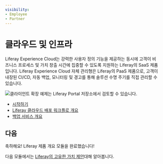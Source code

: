 ```yaml
---
visibility:
- Employee
- Partner
---
```

# 클라우드 및 인프라

Liferay Experience Cloud는 강력한 사용자 정의 기능을 제공하는 동시에 고객이 비즈니스 프로세스 및 가치 창출 시간에 집중할 수 있도록 지원하는 Liferay의 SaaS 제품입니다. Liferay Experience Cloud 자체 관리형은 Liferay의 PaaS 제품으로, 고객이 내장된 CI/CD, 자동 백업, 모니터링 및 경고를 통해 솔루션 수명 주기를 직접 관리할 수 있습니다.

![클라이언트 확장 예제는 Liferay Portal 저장소에서 검토할 수 있습니다.](./cloud-and-infrastructure/images/01.png)

* [시작하기](https://learn.liferay.com/w/liferay-cloud/getting-started)
* [Liferay 클라우드 배포 워크플로 개요](https://learn.liferay.com/w/liferay-cloud/updating-services-in-liferay-paas/overview-of-the-liferay-cloud-deployment-workflow)
* [백업 서비스 개요](https://learn.liferay.com/w/liferay-cloud/platform-services/backup-service/backup-service-overview)

## 다음

축하해요! Liferay 제품 개요 모듈을 완료했습니다!

다음 모듈에서는 [Liferay의 고유한 가치 제안](../liferays-unique-selling-points.md)대해 알아봅니다.
